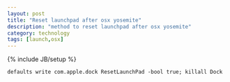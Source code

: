 ```yaml
---
layout: post
title: "Reset launchpad after osx yosemite"
description: "method to reset launchpad after osx yosemite"
category: technology
tags: [launch,osx]
---
```

{% include JB/setup %}


	defaults write com.apple.dock ResetLaunchPad -bool true; killall Dock

